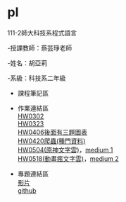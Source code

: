 # pl
111-2師大科技系程式語言

-授課教師：蔡芸琤老師

-姓名：胡亞莉  

-系級：科技系二年級

* 課程筆記區

* 作業連結區
<br />  [HW0302](https://github.com/Huwalli/pl/blob/main/HW1.ipynb)
<br />  [HW0323](https://github.com/Huwalli/pl/blob/main/.ipynb_checkpoints/HW1_divina-checkpoint.ipynb)
<br />  [HW0406後面有三題圖表](https://github.com/Huwalli/pl/blob/main/.ipynb_checkpoints/HW1_divina-checkpoint.ipynb)
<br />  [HW0420爬蟲(種門資料)](https://github.com/Huwalli/pl/blob/main/0420.ipynb)
<br />  [HW0504(原神文字雲)](https://github.com/Huwalli/pl/blob/main/0504%E6%96%87%E5%AD%97%E9%9B%B2%E4%BD%9C%E6%A5%AD%E5%9B%9B.ipynb)，[medium 1](https://medium.com/@alicehu104210/%E4%BE%86%E7%9C%8B%E7%9C%8Bptt%E4%B8%8A%E7%9A%84%E7%8E%A9%E5%AE%B6%E9%83%BD%E5%9C%A8%E9%97%9C%E6%B3%A8%E4%BB%80%E9%BA%BC%E5%90%A7-7ee7ad0aa9d)
<br />  [HW0518(動畫瘋文字雲)](https://github.com/Huwalli/pl/blob/main/hw5.ipynb)，[medium 2](https://medium.com/@alicehu104210/%E5%88%9D%E5%BF%83%E8%80%85%E5%AD%B8%E7%BF%92%E5%8B%95%E7%95%AB%E7%98%8B%E7%88%AC%E8%9F%B2-%E6%96%87%E5%AD%97%E9%9B%B2-b4ec8df2f49e)
* 專題連結區
<br />  [影片](https://youtu.be/__vUOA18ID8)
<br />  [github](https://github.com/PYH1107/PL/blob/main/Untitled1.ipynb)

